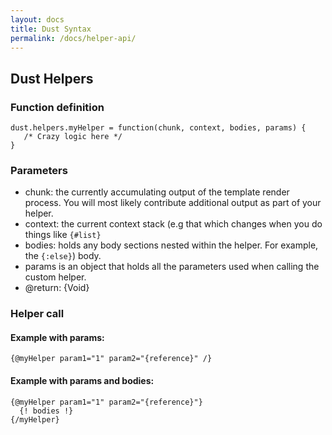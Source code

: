 ```yaml
---
layout: docs
title: Dust Syntax
permalink: /docs/helper-api/
---
```


## Dust Helpers

### Function definition

    dust.helpers.myHelper = function(chunk, context, bodies, params) {
       /* Crazy logic here */
    }

### Parameters
* chunk:  the currently accumulating output of the template render process. You will most likely contribute additional output as part of your helper.
* context: the current context stack (e.g that which changes when you do things like `{#list}`
* bodies: holds any body sections nested within the helper. For example, the `{:else}`) body.
* params is an object that holds all the parameters used when calling the custom helper.
* @return: {Void}

### Helper call

#### Example with params:

    {@myHelper param1="1" param2="{reference}" /}

#### Example with params and bodies:

    {@myHelper param1="1" param2="{reference}"}
      {! bodies !}
    {/myHelper}
